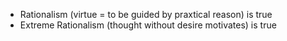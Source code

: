 - Rationalism (virtue = to be guided by praxtical reason) is true
- Extreme Rationalism (thought without desire motivates) is true